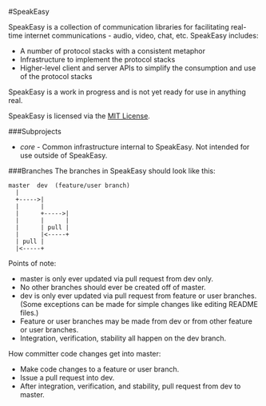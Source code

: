 #SpeakEasy

SpeakEasy is a collection of communication libraries for facilitating real-time internet communications - audio, video, chat, etc.  SpeakEasy includes:

* A number of protocol stacks with a consistent metaphor
* Infrastructure to implement the protocol stacks
* Higher-level client and server APIs to simplify the consumption and use of the protocol stacks

SpeakEasy is a work in progress and is not yet ready for use in anything real.

SpeakEasy is licensed via the [MIT License](http://opensource.org/licenses/MIT).


###Subprojects

* *core* - Common infrastructure internal to SpeakEasy.  Not intended for use outside of SpeakEasy.


###Branches
The branches in SpeakEasy should look like this:

```asciidoc
master  dev  (feature/user branch)
  |
  +----->|
  |      |
  |      +----->|
  |      |      |
  |      | pull |
  |      |<-----+
  | pull |
  |<-----+
```

Points of note:

* master is only ever updated via pull request from dev only.
* No other branches should ever be created off of master.
* dev is only ever updated via pull request from feature or user branches.  (Some exceptions can be made for simple changes like editing README files.)
* Feature or user branches may be made from dev or from other feature or user branches.
* Integration, verification, stability all happen on the dev branch.

How committer code changes get into master:

* Make code changes to a feature or user branch.
* Issue a pull request into dev.
* After integration, verification, and stability, pull request from dev to master.
